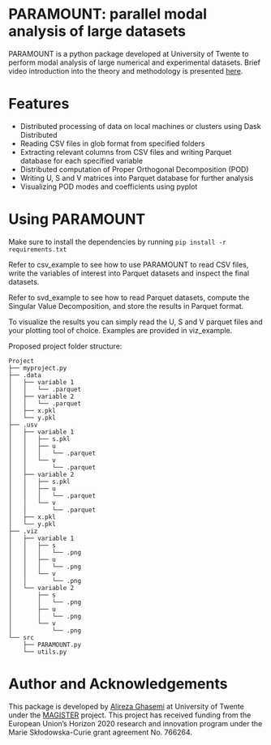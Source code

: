 # PARAMOUNT: parallel modal analysis of large datasets

PARAMOUNT is a python package developed at University of Twente to perform modal analysis of large numerical and experimental datasets. Brief video introduction into the theory and methodology is presented [here](https://youtu.be/uz0q_TKrC84).

# Features

- Distributed processing of data on local machines or clusters using Dask Distributed
- Reading CSV files in glob format from specified folders
- Extracting relevant columns from CSV files and writing Parquet database for each specified variable
- Distributed computation of Proper Orthogonal Decomposition (POD)
- Writing U, S and V matrices into Parquet database for further analysis
- Visualizing POD modes and coefficients using pyplot

# Using PARAMOUNT

Make sure to install the dependencies by running `pip install -r requirements.txt`

Refer to csv_example to see how to use PARAMOUNT to read CSV files, write the variables of interest into Parquet datasets and inspect the final datasets.

Refer to svd_example to see how to read Parquet datasets, compute the Singular Value Decomposition, and store the results in Parquet format.

To visualize the results you can simply read the U, S and V parquet files and your plotting tool of choice. Examples are provided in viz_example.

Proposed project folder structure:
```
Project
├── myproject.py
├── .data
│   ├── variable 1
│   │   └── .parquet
│   ├── variable 2
│   │   └── .parquet
│   ├── x.pkl
│   └── y.pkl
├── .usv
│   ├── variable 1
│   │   ├── s.pkl
│   │   ├── u
│   │   │   └── .parquet
│   │   └── v
│   │       └── .parquet
│   ├── variable 2
│   │   ├── s.pkl
│   │   ├── u
│   │   │   └── .parquet
│   │   └── v
│   │       └── .parquet
│   ├── x.pkl
│   └── y.pkl
├── .viz
│   ├── variable 1
│   │   ├── s
│   │   │   └── .png
│   │   ├── u
│   │   │   └── .png
│   │   └── v
│   │       └── .png
│   └── variable 2
│       ├── s
│       │   └── .png
│       ├── u
│       │   └── .png
│       └── v
│           └── .png
└── src
    ├── PARAMOUNT.py
    └── utils.py
```


# Author and Acknowledgements

This package is developed by [Alireza Ghasemi](alireza.ghasemi@utwente.nl) at University of Twente under the [MAGISTER](https://www.magister-itn.eu/) project. This project has received funding from the European Union’s Horizon 2020 research and innovation program under the Marie Skłodowska-Curie grant agreement No. 766264.